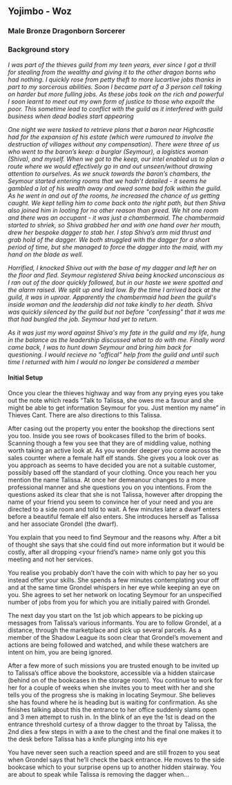 ## Yojimbo - Woz

### Male Bronze Dragonborn Sorcerer

### Background story

*I was part of the thieves guild from my teen years, ever since I got a thrill for stealing from the wealthy and giving it to the other dragon borns who had nothing. I quickly rose from petty theft to more lucartive jobs thanks in part to my sorcerous abilities. Soon I became part of a 3 person cell taking on harder but more fulling jobs. As these jobs took on the rich and powerful I soon learnt to meet out my own form of justice to those who expoilt the poor. This sometime lead to conflict with the guild as it interfered with guild business when dead bodies start appearing* 

*One night we were tasked to retrieve plans that a baron near Highcastle had for the expansion of his estate (which were rumoured to involve the destruction of villages without any compensation). There were three of us who went to the baron’s keep: a burglar (Seymour), a logistics woman (Shiva), and myself. When we got to the keep, our intel enabled us to plan a route where we would effectively go in and out unseen/without drawing attention to ourselves. As we snuck towards the baron’s chambers, the Seymour started entering rooms that we hadn’t detailed - it seems he gambled a lot of his wealth away and owed some bad folk within the guild. As he went in and out of the rooms, he increased the chance of us getting caught. We kept telling him to come back onto the right path, but then Shiva also joined him in looting for no other reason than greed. We hit one room and there was an occupant - it was just a chambermaid. The chambermaid started to shriek, so Shiva grabbed her and with one hand over her mouth, drew her bespoke dagger to stab her. I stop Shiva’s arm mid thrust and grab hold of the dagger. We both struggled with the dagger for a short period of time, but she managed to force the dagger into the maid, with my hand on the blade as well.*

*Horrified, I knocked Shiva out with the base of my dagger and left her on the floor and fled. Seymour registered Shiva being knocked unconscious as I ran out of the door quickly followed, but in our haste we were spotted and the alarm raised. We split up and laid low. By the time I arrived back at the guild, it was in uproar. Apparently the chambermaid had been the guild's inside woman and the leadership did not take kindly to her death. Shiva was quickly silenced by the guild but not before "confessing" that it was me that had bungled the job. Seymour had yet to return.*

*As it was just my word against Shiva's my fate in the guild and my life, hung in the balance as the leadership discussed what to do with me. Finally word came back, I was to hunt down Seymour and bring him back for questioning. I would recieve no "offical" help from the guild and until such time I returned with him I would no longer be considered a member*  

#### Initial Setup

Once you clear the thieves highway and way from any prying eyes you take out the note which reads “Talk to Talissa, she owes me a favour and she might be able to get information Seymour for you. Just mention my name” in Thieves Cant. There are also directions to this Talissa.

After casing out the property you enter the bookshop the directions sent you too.  Inside you see rows of bookcases filled to the brim of books. Scanning though a few you see that they are of middling value, nothing worth taking an active look at. As you wonder deeper you come across the sales counter where a female half elf stands. She gives you a look over as you approach as seems to have decided you are not a suitable customer, possibly based off the standard of your clothing. Once you reach her you mention the name Talissa. At once her demeanour changes to a more professional manner and she questions you on you intentions. From the questions asked its clear that she is not Talissa, however after dropping the name of your friend you seem to convince her of your need and you are directed to a side room and told to wait. A few minutes later a dwarf enters before a beautiful female elf also enters. She introduces herself as Talissa and her associate Grondel (the dwarf).

You explain that you need to find Seymour and the reasons why. After a bit of thought she says that she could find out more information but it would be costly, after all dropping <your friend’s name> name only got you this meeting and not her services.

You realise you probably don’t have the coin with which to pay her so you instead offer your skills. She spends a few minutes contemplating your off and at the same time Grondel whispers in her eye while keeping an eye on you. She agrees to set her network on locating Seymour for an unspecified number of jobs from you for which you are initially paired with Grondel.

The next day you start on the 1st job which appears to be picking up messages from Talissa’s various informants. You are to follow Grondel, at a distance, through the marketplace and pick up several parcels. As a member of the Shadow League its soon clear that Grondel’s movement and actions are being followed and watched, and while these watchers are intent on him, you are being ignored.

After a few more of such missions you are trusted enough to be invited up to Talissa’s office above the bookstore, accessible via a hidden staircase (behind on of the bookcases in the storage room). You continue to work for her for a couple of weeks when she invites you to meet with her and she tells you of the progress she is making in locating Seymour.  She believes she has found where he is heading but is waiting for confirmation. As she finishes talking about this the entrance to her office suddenly slams open and 3 men attempt to rush in. In the blink of an eye the 1st is dead on the entrance threshold curtesy of a throw dagger to the throat by Talissa, the 2nd dies a few steps in with a axe to the chest and the final one makes it to the desk before Talissa has a knife plunging into his eye 

You have never seen such a reaction speed and are still frozen to you seat when Grondel says that he’ll check the back entrance. He moves to the side bookcase which to your surprise opens up to another hidden stairway. You are about to speak while Talissa is removing the dagger when…

